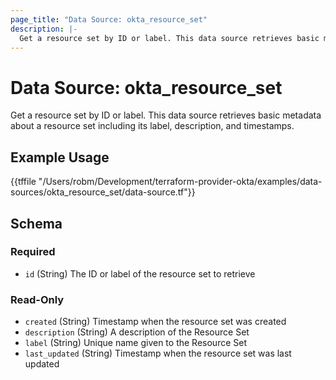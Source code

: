 ```yaml
---
page_title: "Data Source: okta_resource_set"
description: |-
  Get a resource set by ID or label. This data source retrieves basic metadata about a resource set including its label, description, and timestamps.
---
```


# Data Source: okta_resource_set

Get a resource set by ID or label. This data source retrieves basic metadata about a resource set including its label, description, and timestamps.

## Example Usage

{{tffile "/Users/robm/Development/terraform-provider-okta/examples/data-sources/okta_resource_set/data-source.tf"}}

<!-- schema generated by tfplugindocs -->
## Schema

### Required

- `id` (String) The ID or label of the resource set to retrieve

### Read-Only

- `created` (String) Timestamp when the resource set was created
- `description` (String) A description of the Resource Set
- `label` (String) Unique name given to the Resource Set
- `last_updated` (String) Timestamp when the resource set was last updated


